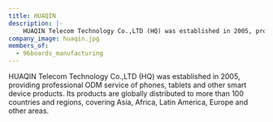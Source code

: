 ```yaml
---
title: HUAQIN
description: |-
    HUAQIN Telecom Technology Co.,LTD (HQ) was established in 2005, providing professional ODM service of phones, tablets and other smart device products.
company_image: huaqin.jpg
members_of:
  - 96boards_manufacturing
---
```

HUAQIN Telecom Technology Co.,LTD (HQ) was established in 2005, providing professional ODM service of phones, tablets and other smart device products. Its products are globally distributed to more than 100 countries and regions, covering Asia, Africa, Latin America, Europe and other areas.

